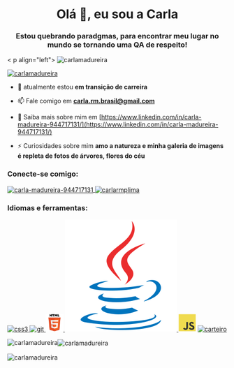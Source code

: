 <h1 align="center">Olá 👋, eu sou a Carla</h1>
<h3 align="center">Estou quebrando paradgmas, para encontrar meu lugar no mundo se tornando uma QA de respeito!</h3>

< p align="left"> <img src="https://komarev.com/ghpvc/?username=carlamadureira&label=Profile%20views&color=0e75b6&style=flat" alt="carlamadureira" /> </p>

<p align= "left"> <a href="https://github.com/ryo-ma/github-profile-trophy"><img src="https://github-profile-trophy.vercel.app/?username= carlamadureira" alt="carlamadureira" /></a> </p>

- 🔭 atualmente estou **em transição de carreira**

- 📫 Fale comigo em **carla.rm.brasil@gmail.com**

- 📄 Saiba mais sobre mim em [https://www.linkedin.com/in/carla-madureira-944717131/](https://www.linkedin.com/in/carla-madureira-944717131/)

- ⚡ Curiosidades sobre mim **amo a natureza e minha galeria de imagens é repleta de fotos de árvores, flores do céu**

<h3 align="left">Conecte-se comigo:</h3>
<p align="left ">
<a href="https://linkedin.com/in/carla-madureira-944717131" target="blank"><img align="center" src="https://raw.githubusercontent.com/rahuldkjain /github-profile-readme-generator/master/src/images/icons/Social/linked-in-alt.svg" alt="carla-madureira-944717131" height="30" width="40" /></ a>
<a href="https://instagram.com/carlarmplima" target="blank"><img align="center" src="https://raw.githubusercontent.com/rahuldkjain/github-profile-readme-generator/master/src/images/icons/Social/instagram.svg" alt="carlarmplima" height="30" width="40" /></a>
</p >

<h3 align="left">Idiomas e ferramentas:</h3>
<p align="left"> <a href="https://www.w3schools.com/css/" target="_blank" rel="noreferrer"> <img src="https://raw.githubusercontent. com/devicons/devicon/master/icons/css3/css3-original-wordmark.svg" alt="css3" width="40" height="40"/> </a> <a href="https:// git-scm.com/" target="_blank" rel="noreferrer"> <img src="https://www.vectorlogo.zone/logos/git-scm/git-scm-icon.svg" alt=" git" width="40" height="40"/> </a> <a href="https://www.w3.org/html/" target="_blank" rel="noreferrer"> <img src ="https://raw.githubusercontent.com/devicons/devicon/master/icons/html5/html5-original-wordmark.svg" alt="html5" width="40" height="40"/> </a> <a href="https:// www.java.com" target="_blank" rel="noreferrer"> <img src="https://raw.githubusercontent.com/devicons/devicon/master/icons/java/java-original.svg" alt= "java" largura="40" altura="40"/> </a> <a href="https://developer.mozilla.org/en-US/docs/Web/JavaScript" target="_blank" rel ="noreferrer"> <img src="https://raw.githubusercontent.com/devicons/devicon/master/icons/javascript/javascript-original.svg" alt="javascript" width="40" height="40 "/></a> <a href="https://postman.com" target="_blank" rel="noreferrer"> <img src="https://www.vectorlogo.zone/logos/getpostman/getpostman-icon .svg" alt="carteiro" largura="40" altura="40"/> </a> </p>

<p><img align="left" src="https://github-readme-stats.vercel.app/api/top-langs?username=carlamadureira&show_icons=true&locale=en&layout=compact" alt="carlamadureira" /> </p>

<p> <img align="center" src="https://github-readme-stats.vercel.app/api?username=carlamadureira&show_icons=true&locale=en" alt="carlamadureira" /> </p>

<p><img align="center" src="https://github-readme-streak-stats.herokuapp.com/?user=carlamadureira&" alt="carlamadureira" /></p>


<!--
**CarlaMadureira/CarlaMadureira** is a ✨ _special_ ✨ repository because its `README.md` (this file) appears on your GitHub profile.

Here are some ideas to get you started:

- 🔭 I’m currently working on ...
- 🌱 I’m currently learning ...
- 👯 I’m looking to collaborate on ...
- 🤔 I’m looking for help with ...
- 💬 Ask me about ...
- 📫 How to reach me: ...
- 😄 Pronouns: ...
- ⚡ Fun fact: ...
-->
